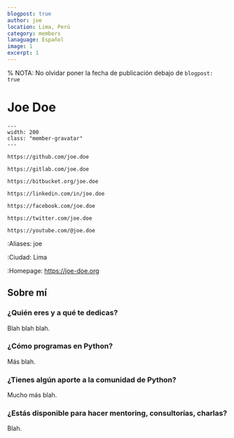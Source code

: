 ```yaml
---
blogpost: true
author: joe
location: Lima, Perú
category: members
lanaguage: Español
image: 1
excerpt: 1
---
```


% NOTA: No olvidar poner la fecha de publicación debajo de `blogpost: true`

# Joe Doe

```{gravatar} joe.doe@example.com
---
width: 200
class: "member-gravatar"
---
```

```{rst-class} i-icon social-media github
https://github.com/joe.doe
```
```{rst-class} i-icon social-media gitlab
https://gitlab.com/joe.doe
```
```{rst-class} i-icon social-media bitbucket
https://bitbucket.org/joe.doe
```
```{rst-class} i-icon social-media linkedin
https://linkedin.com/in/joe.doe
```
```{rst-class} i-icon social-media facebook
https://facebook.com/joe.doe
```
```{rst-class} i-icon social-media x-twitter
https://twitter.com/joe.doe
```
```{rst-class} i-icon social-media youtube
https://youtube.com/@joe.doe
```

:Aliases: joe

:Ciudad: Lima

:Homepage: https://joe-doe.org


## Sobre mí

### ¿Quién eres y a qué te dedicas?

Blah blah blah.

### ¿Cómo programas en Python?

Más blah.

### ¿Tienes algún aporte a la comunidad de Python?

Mucho más blah.

### ¿Estás disponible para hacer mentoring, consultorías, charlas?

Blah.
